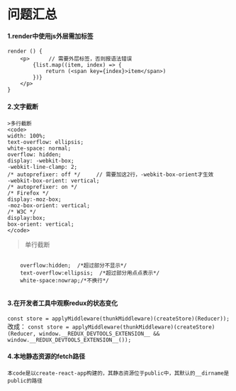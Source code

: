 # 问题汇总
#### 1.render中使用js外层需加标签

```
render () {
    <p>      // 需要外层标签，否则报语法错误
        {list.map((item, index) => {
            return (<span key={index}>item</span>)
        })}
    </p>
}
```

#### 2.文字截断
    >多行截断
    <code>
    width: 100%;
    text-overflow: ellipsis;
    white-space: normal;
    overflow: hidden;
    display: -webkit-box;
    -webkit-line-clamp: 2;
    /* autoprefixer: off */     // 需要加这2行，-webkit-box-orient才生效
    -webkit-box-orient: vertical;
    /* autoprefixer: on */
    /* Firefox */
    display:-moz-box;
    -moz-box-orient: vertical;
    /* W3C */
    display:box;
    box-orient: vertical;
    </code>

   >单行截断
   <code>
    overflow:hidden;  /*超过部分不显示*/
    text-overflow:ellipsis;  /*超过部分用点点表示*/
    white-space:nowrap;/*不换行*/
   </code>

#### 3.在开发者工具中观察redux的状态变化

  `const store = applyMiddleware(thunkMiddleware)(createStore)(Reducer));`
改成：
  `const store = applyMiddleware(thunkMiddleware)(createStore)(Reducer, window.__REDUX_DEVTOOLS_EXTENSION__ && window.__REDUX_DEVTOOLS_EXTENSION__());`

#### 4.本地静态资源的fetch路径

    本code是以create-react-app构建的，其静态资源位于public中，其默认的__dirname是public的路径


